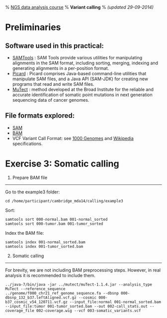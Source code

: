 % [NGS data analysis course](http://ngscourse.github.io/)
% __Variant calling__
% _(updated 29-09-2014)_

<!-- COMMON LINKS HERE -->

[SAMTools]: http://samtools.sourceforge.net/ "samtools"
[Picard]: http://picard.sourceforge.net/ "Picard"
[MuTect]: http://www.broadinstitute.org/cancer/cga/mutect_download "MuTect"

Preliminaries
================================================================================

Software used in this practical:
--------------------------------

- [SAMTools] : SAM Tools provide various utilities for manipulating alignments in the SAM format, including sorting, merging, indexing and generating alignments in a per-position format.
- [Picard] : Picard comprises Java-based command-line utilities that manipulate SAM files, and a Java API (SAM-JDK) for creating new programs that read and write SAM files.
- [MuTect] : method developed at the Broad Institute for the reliable and accurate identification of somatic point mutations in next generation sequencing data of cancer genomes.


File formats explored:
----------------------

- [SAM](http://samtools.sourceforge.net/SAMv1.pdf)
- [BAM](http://www.broadinstitute.org/igv/bam)
- VCF Variant Call Format: see [1000 Genomes](http://www.1000genomes.org/wiki/analysis/variant-call-format/vcf-variant-call-format-version-42) and [Wikipedia](http://en.wikipedia.org/wiki/Variant_Call_Format) specifications.

Exercise 3: Somatic calling
================================================================================

1. Prepare BAM file
--------------------------------------------------------------------------------

Go to the example3 folder:

    cd /home/participant/cambridge_mda14/calling/example3

Sort:

    samtools sort 000-normal.bam 001-normal_sorted
    samtools sort 000-tumor.bam 001-tumor_sorted

Index the BAM file:

    samtools index 001-normal_sorted.bam
    samtools index 001-tumor_sorted.bam


2. Somatic calling
--------------------------------------------------------------------------------

For brevity, we are not including BAM preprocessing steps. However, in real analysis it is recommended to include them.

    ../java-7/bin/java -jar ../mutect/muTect-1.1.4.jar --analysis_type MuTect --reference_sequence ../genome/f000_chr21_ref_genome_sequence.fa --dbsnp 000-dbsnp_132_b37.leftAligned.vcf.gz --cosmic 000-b37_cosmic_v54_120711.vcf.gz --input_file:normal 001-normal_sorted.bam --input_file:tumor 001-tumor_sorted.bam --out 002-call_stats.out --coverage_file 002-coverage.wig --vcf 003-somatic_variants.vcf

